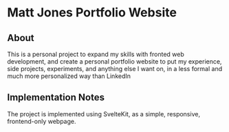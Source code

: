# Matt Jones Portfolio Website

## About

This is a personal project to expand my skills with fronted web development, and create a personal portfolio website to put my experience, side projects, experiments, and anything else I want on, in a less formal and much more personalized way than LinkedIn

## Implementation Notes

The project is implemented using SvelteKit, as a simple, responsive, frontend-only webpage.
